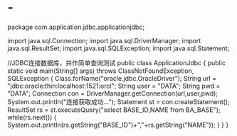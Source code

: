 # -
package com.application.jdbc.applicationjdbc;

import java.sql.Connection;
import java.sql.DriverManager;
import java.sql.ResultSet;
import java.sql.SQLException;
import java.sql.Statement;

//JDBC连接数据库，并作简单查询测试
public class ApplicationJdbc {
	public static void main(String[] args) throws ClassNotFoundException, SQLException {
		Class.forName("oracle.jdbc.OracleDriver");
		String url = "jdbc:oracle:thin:localhost:1521:orcl";
		String user = "DATA";
		String pwd = "DATA";
		Connection con = DriverManager.getConnection(url,user,pwd);
		System.out.println("连接获取成功...");
		Statement st = con.createStatement();
		ResultSet rs = st.executeQuery("select BASE_ID,NAME from BA_BASE");
		while(rs.next()) {
			System.out.println(rs.getString("BASE_ID")+","+rs.getString("NAME"));
		}
	}
}
